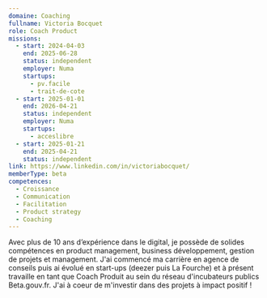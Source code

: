 ```yaml
---
domaine: Coaching
fullname: Victoria Bocquet
role: Coach Product
missions:
  - start: 2024-04-03
    end: 2025-06-28
    status: independent
    employer: Numa
    startups:
      - pv.facile
      - trait-de-cote
  - start: 2025-01-01
    end: 2026-04-21
    status: independent
    employer: Numa
    startups:
      - acceslibre
  - start: 2025-01-21
    end: 2025-04-21
    status: independent
link: https://www.linkedin.com/in/victoriabocquet/
memberType: beta
competences:
  - Croissance
  - Communication
  - Facilitation
  - Product strategy
  - Coaching
---
```

Avec plus de 10 ans d’expérience dans le digital, je possède de solides compétences en product management, business développement, gestion de projets et management. J'ai commencé ma carrière en agence de conseils puis ai évolué en start-ups (deezer puis La Fourche) et à présent travaille en tant que Coach Produit au sein du réseau d'incubateurs publics Beta.gouv.fr. J'ai à coeur de m'investir dans des projets à impact positif !
